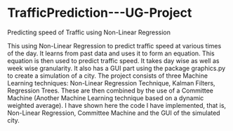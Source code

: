 # TrafficPrediction---UG-Project
Predicting speed of Traffic using Non-Linear Regression

This using Non-Linear Regression to predict traffic speed at various times of the day. It learns from past data and uses it to form an
equation. This equation is then used to predict traffic speed. It takes day wise as well as week wise granularity. It also has a GUI part
using the package graphics.py to create a simulation of a city. The project consists of three Machine Learning techniques:
Non-Linear Regression Technique, Kalman Filters, Regression Trees. These are then combined by the use of a Committee Machine
(Another Machine Learning technique based on a dynamic weighted average). I have shown here the code I have implemented, that is,
Non-Linear Regression, Committee Machine and the GUI of the simulated city. 
